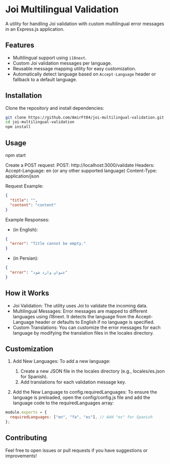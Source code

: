 # Joi Multilingual Validation

A utility for handling Joi validation with custom multilingual error messages in an Express.js application.

## Features

- Multilingual support using `i18next`.
- Custom Joi validation messages per language.
- Reusable message mapping utility for easy customization.
- Automatically detect language based on `Accept-Language` header or fallback to a default language.

## Installation

Clone the repository and install dependencies:

```bash
git clone https://github.com/AmirFt04/joi-multilingual-validation.git
cd joi-multilingual-validation
npm install
```

## Usage

npm start

Create a POST request:
POST: http://localhost:3000/validate
Headers:
Accept-Language: en (or any other supported language)
Content-Type: application/json

Request Example:

```json
{
  "title": "",
  "content": "content"
}
```

Example Responses:

- (in English):

```json
{
  "error": "Title cannot be empty."
}
```

- (in Persian):

```json
{
  "error": "عنوان وارد شود"
}
```

## How it Works

- Joi Validation: The utility uses Joi to validate the incoming data.
- Multilingual Messages: Error messages are mapped to different languages using i18next. It detects the language from the Accept-Language header or defaults to English if no language is specified.
- Custom Translations: You can customize the error messages for each language by modifying the translation files in the locales directory.

## Customization

1. Add New Languages:
   To add a new language:

   1. Create a new JSON file in the locales directory (e.g., locales/es.json for Spanish).
   2. Add translations for each validation message key.

2. Add the New Language to config.requiredLanguages:
   To ensure the language is preloaded, open the config/config.js file and add the language code to the requiredLanguages array:

```javascript
module.exports = {
  requiredLanguages: ["en", "fa", "es"], // Add "es" for Spanish
};
```

## Contributing

Feel free to open issues or pull requests if you have suggestions or improvements!
